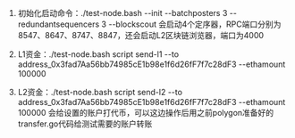 1. 初始化启动命令：./test-node.bash --init --batchposters 3 --redundantsequencers 3 --blockscout
    会启动4个定序器，RPC端口分别为8547、8647、8747、8847，还会启动L2区块链浏览器，端口为4000

2. L1资金：./test-node.bash script send-l1 --to address_0x3fad7Aa56bb74985cE1b98e1f6d26fF7f7c28dF3 --ethamount 100000

3. L2资金：./test-node.bash script send-l2 --to address_0x3fad7Aa56bb74985cE1b98e1f6d26fF7f7c28dF3 --ethamount 100000
    会给设置的账户打代币，可以这边操作后用之前polygon准备好的transfer.go代码给测试需要的账户转账